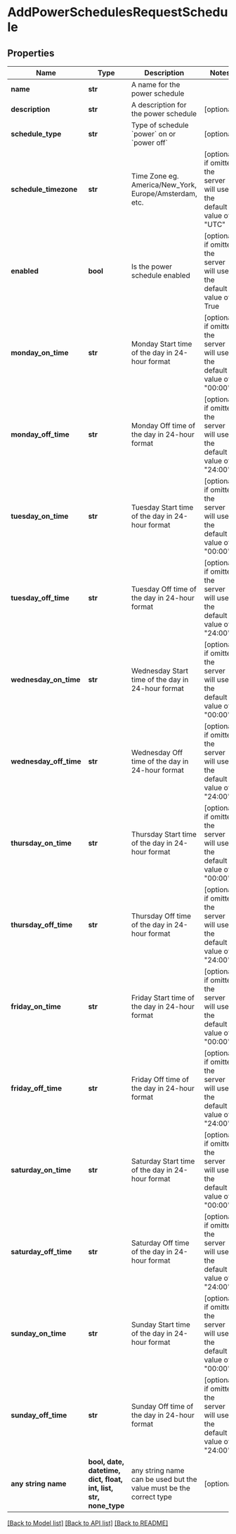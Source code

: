 # AddPowerSchedulesRequestSchedule


## Properties
Name | Type | Description | Notes
------------ | ------------- | ------------- | -------------
**name** | **str** | A name for the power schedule | 
**description** | **str** | A description for the power schedule | [optional] 
**schedule_type** | **str** | Type of schedule &#x60;power&#x60; on or &#x60;power off&#x60; | [optional] 
**schedule_timezone** | **str** | Time Zone eg. America/New_York, Europe/Amsterdam, etc. | [optional]  if omitted the server will use the default value of "UTC"
**enabled** | **bool** | Is the power schedule enabled | [optional]  if omitted the server will use the default value of True
**monday_on_time** | **str** | Monday Start time of the day in 24-hour format | [optional]  if omitted the server will use the default value of "00:00"
**monday_off_time** | **str** | Monday Off time of the day in 24-hour format | [optional]  if omitted the server will use the default value of "24:00"
**tuesday_on_time** | **str** | Tuesday Start time of the day in 24-hour format | [optional]  if omitted the server will use the default value of "00:00"
**tuesday_off_time** | **str** | Tuesday Off time of the day in 24-hour format | [optional]  if omitted the server will use the default value of "24:00"
**wednesday_on_time** | **str** | Wednesday Start time of the day in 24-hour format | [optional]  if omitted the server will use the default value of "00:00"
**wednesday_off_time** | **str** | Wednesday Off time of the day in 24-hour format | [optional]  if omitted the server will use the default value of "24:00"
**thursday_on_time** | **str** | Thursday Start time of the day in 24-hour format | [optional]  if omitted the server will use the default value of "00:00"
**thursday_off_time** | **str** | Thursday Off time of the day in 24-hour format | [optional]  if omitted the server will use the default value of "24:00"
**friday_on_time** | **str** | Friday Start time of the day in 24-hour format | [optional]  if omitted the server will use the default value of "00:00"
**friday_off_time** | **str** | Friday Off time of the day in 24-hour format | [optional]  if omitted the server will use the default value of "24:00"
**saturday_on_time** | **str** | Saturday Start time of the day in 24-hour format | [optional]  if omitted the server will use the default value of "00:00"
**saturday_off_time** | **str** | Saturday Off time of the day in 24-hour format | [optional]  if omitted the server will use the default value of "24:00"
**sunday_on_time** | **str** | Sunday Start time of the day in 24-hour format | [optional]  if omitted the server will use the default value of "00:00"
**sunday_off_time** | **str** | Sunday Off time of the day in 24-hour format | [optional]  if omitted the server will use the default value of "24:00"
**any string name** | **bool, date, datetime, dict, float, int, list, str, none_type** | any string name can be used but the value must be the correct type | [optional]

[[Back to Model list]](../README.md#documentation-for-models) [[Back to API list]](../README.md#documentation-for-api-endpoints) [[Back to README]](../README.md)


